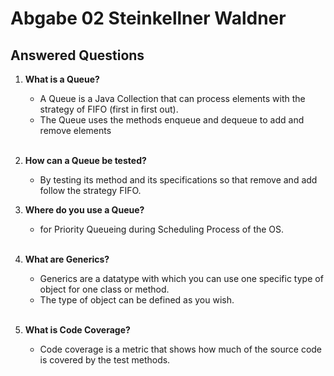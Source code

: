 # Abgabe 02 Steinkellner Waldner

## Answered Questions 

1. <b>What is a Queue?</b> <br/>
     - A Queue is a Java Collection that can process elements with the strategy of FIFO (first in first out). 
     - The Queue uses the methods enqueue and dequeue to add and remove elements <br/><br/>
     
2. <b>How can a Queue be tested?</b> <br/>
    - By testing its method and its specifications so that remove and add follow the strategy FIFO. 

3. <b>Where do you use a Queue?</b> <br/>
    - for Priority Queueing during Scheduling Process of the OS.<br/><br/>

4. <b>What are Generics?</b> <br/>
    - Generics are a datatype with which you can use one specific type of object 
    for one class or method. 
    - The type of object can be defined as you wish.<br/><br/>

5. <b>What is Code Coverage?</b> <br/>
    - Code coverage is a metric that shows how much of the source code is covered by the test methods.
